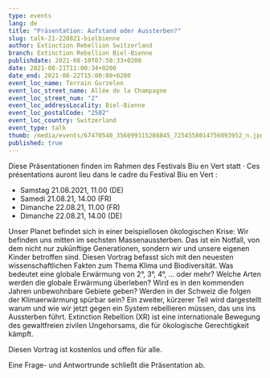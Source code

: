 ```yaml
---
type: events
lang: de
title: "Präsentation: Aufstand oder Aussterben?"
slug: talk-21-220821-bielbienne
author: Extinction Rebellion Switzerland
branch: Extinction Rebellion Biel-Bienne
publishdate: 2021-08-10T07:50:33+0200
date: 2021-08-21T11:00:34+0200
date_end: 2021-08-22T15:00:00+0200
event_loc_name: Terrain Gurzelen
event_loc_street_name: Allée de la Champagne
event_loc_street_num: "2"
event_loc_addressLocality: Biel-Bienne
event_loc_postalCode: "2502"
event_loc_country: Switzerland
event_type: talk
thumb: /media/events/67470540_356099315288845_7254558014756093952_n.jpg
published: true
---
```

Diese Präsentationen finden im Rahmen des Festivals Biu en Vert statt · Ces présentations auront lieu dans le cadre du Festival Biu en Vert : 

* Samstag 21.08.2021, 11.00 (DE)
* Samedi 21.08.21, 14.00 (FR)
* Dimanche 22.08.21, 11.00 (FR)
* Dimanche 22.08.21, 14.00 (DE)

Unser Planet befindet sich in einer beispiellosen ökologischen Krise: Wir befinden uns mitten im sechsten Massenaussterben. Das ist ein Notfall, von dem nicht nur zukünftige Generationen, sondern wir und unsere eigenen Kinder betroffen sind.
Diesen Vortrag befasst sich mit den neuesten wissenschaftlichen Fakten zum Thema Klima und Biodiversität. Was bedeutet eine globale Erwärmung von 2°, 3°, 4°, ... oder mehr? Welche Arten werden die globale Erwärmung überleben? Wird es in den kommenden Jahren unbewohnbare Gebiete geben? Werden in der Schweiz die folgen der Klimaerwärmung spürbar sein? 
Ein zweiter, kürzerer Teil wird dargestellt warum und wie wir jetzt gegen ein System rebellieren müssen, das uns ins Aussterben führt. Extinction Rebellion (XR) ist eine internationale Bewegung des gewaltfreien zivilen Ungehorsams, die für ökologische Gerechtigkeit kämpft.

Diesen Vortrag ist kostenlos und offen für alle. 

Eine Frage- und Antwortrunde schließt die Präsentation ab.
